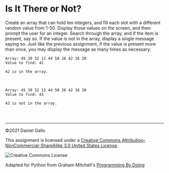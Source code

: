 # Is It There or Not?


Create an array that can hold ten integers, and fill each slot
with a different random value from 1-50. Display those values on the
screen, and then prompt the user for an integer. Search through the
array, and if the item is present, say so. If the value is not in the
array, display a single message saying so. Just like the previous
assignment, if the value is present more than once, you may display the
message as many times as necessary.



```
Array: 45 39 32 12 44 50 26 42 16 20
Value to find: 42

42 is in the array.

```

 



```
Array: 45 39 32 12 44 50 26 42 16 20
Value to find: 43

43 is not in the array.

```


```



```



---


©2021 Daniel Gallo


This assignment is licensed under a
[Creative Commons Attribution-NonCommercial-ShareAlike 3.0 United States License](https://creativecommons.org/licenses/by-nc-sa/3.0/us/deed.en_US).  

![Creative Commons License](images/by-nc-sa.png)





Adapted for Python from Graham Mitchell's [Programming By Doing](https://programmingbydoing.com/)